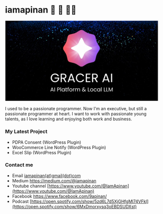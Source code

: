 # iamapinan 🚀 🎸 🤘🏻

<img src="https://raw.githubusercontent.com/iamapinan/iamapinan/master/og.jpg">

I used to be a passionate programmer. Now I'm an executive, but still a passionate programmer at heart. I want to work with passionate young talents, as I love learning and enjoying both work and business.


### My Latest Project
- PDPA Consent (WordPress Plugin)
- WooCommerce Line Notify (WordPress Plugin)
- Excel Slip (WordPress Plugin)

### Contact me
- Email [iamapinan(at)gmail(dot)com](mailto:iamapinan@gmail.com)
- Medium https://medium.com/@iamapinan
- Youtube channel [https://www.youtube.com/@IamApinan](https://www.youtube.com/@IamApinan)
- Facebook https://www.facebook.com/9apinan/
- Podcast [https://open.spotify.com/show/5zd6L7d5XjGHfgMl74VFkl](https://open.spotify.com/show/6MxDmorxysq3oEBDSUDXst)
